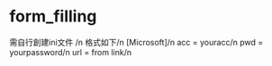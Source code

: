 # form_filling
需自行創建ini文件 /n
格式如下/n
[Microsoft]/n
acc = youracc/n
pwd = yourpassword/n
url = from link/n
